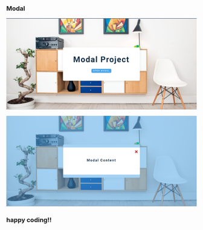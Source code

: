 ### Modal



![alt text](<Screenshot 2024-02-17 220410.png>) 



![alt text](<Screenshot 2024-02-17 220424.png>)




### happy coding!!